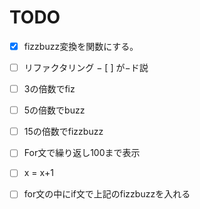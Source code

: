 TODO
==================
- [x] fizzbuzz変換を関数にする｡
 - [ ] リファクタリング
 − [ ] が−ド説

- [ ] 3の倍数でfiz
- [ ] 5の倍数でbuzz
- [ ] 15の倍数でfizzbuzz
- [ ] For文で繰り返し100まで表示
- [ ] x = x+1
- [ ] for文の中にif文で上記のfizzbuzzを入れる